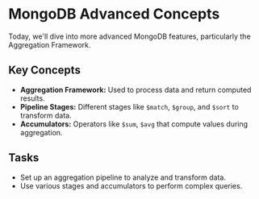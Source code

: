 # MongoDB Advanced Concepts

Today, we'll dive into more advanced MongoDB features, particularly the Aggregation Framework.

## Key Concepts
- **Aggregation Framework:** Used to process data and return computed results.
- **Pipeline Stages:** Different stages like `$match`, `$group`, and `$sort` to transform data.
- **Accumulators:** Operators like `$sum`, `$avg` that compute values during aggregation.

## Tasks
- Set up an aggregation pipeline to analyze and transform data.
- Use various stages and accumulators to perform complex queries.
